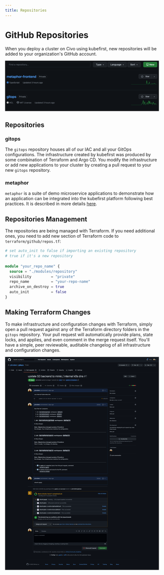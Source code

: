 ```yaml
---
title: Repositories
---
```


# GitHub Repositories

When you deploy a cluster on Civo using kubefirst, new repositories will be added to your organization's GitHub account.

<!-- TODO: 2.0 - fix this image, metaphor repo name changed  -->
![GitHub repositories](../../../img/kubefirst/local/repos-list.png)

## Repositories

### gitops

The `gitops` repository houses all of our IAC and all your GitOps configurations. The infrastructure created by kubefirst was produced by some combination of Terraform and Argo CD. You modify the infrastructure or add new applications to your cluster by creating a pull request to your new `gitops` repository.

### metaphor

`metaphor` is a suite of demo microservice applications to demonstrate how an application can be integrated into the kubefirst platform following best practices. It is described in more details [here](../../../explore/metaphor.md).

## Repositories Management

The repositories are being managed with Terraform. If you need additional ones, you need to add new section of Terraform code to `terraform/github/repos.tf`:

```terraform
# set auto_init to false if importing an existing repository
# true if it's a new repository

module "your_repo_name" {
  source = "./modules/repository"
  visibility         = "private"
  repo_name          = "your-repo-name"
  archive_on_destroy = true
  auto_init          = false
}
```

## Making Terraform Changes

To make infrastructure and configuration changes with Terraform, simply open a pull request against any of the Terraform directory folders in the `gitops` repository. Your pull request will automatically provide plans, state locks, and applies, and even comment in the merge request itself. You'll have a simple, peer reviewable, auditable changelog of all infrastructure and configuration changes.

![Atlantis GitHub](../../../img/kubefirst/local/atlantis.png)

